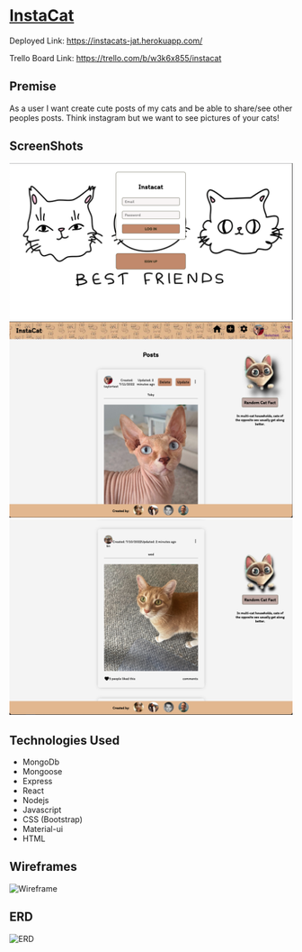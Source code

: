 # [InstaCat](https://instacats-jat.herokuapp.com/)

Deployed Link: https://instacats-jat.herokuapp.com/

Trello Board Link: https://trello.com/b/w3k6x855/instacat

## Premise
As a user I want create cute posts of my cats and be able to share/see other peoples posts. Think instagram but we want to see pictures of your cats!

## ScreenShots
![Screenshot](./public/images/Instacatscreenshot2.png)
![Screenshot](./public/images/Instacatscreenshot1.png)
![Screenshot](./public/images/Instacatscreenshot3.png)


## Technologies Used
* MongoDb
* Mongoose
* Express
* React
* Nodejs
* Javascript
* CSS (Bootstrap)
* Material-ui
* HTML

## Wireframes
![Wireframe](./public/images/wireframe.png)

## ERD
![ERD](./public/images/erd.png)